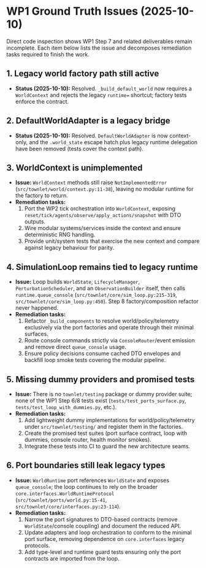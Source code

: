 # WP1 Ground Truth Issues (2025-10-10)

Direct code inspection shows WP1 Step 7 and related deliverables remain incomplete. Each item below lists the issue and decomposes remediation tasks required to finish the work.

## 1. Legacy world factory path still active
- **Status (2025-10-10):** Resolved. `_build_default_world` now requires a `WorldContext` and rejects the legacy `runtime=` shortcut; factory tests enforce the contract.

## 2. DefaultWorldAdapter is a legacy bridge
- **Status (2025-10-10):** Resolved. `DefaultWorldAdapter` is now context-only, and the `.world_state` escape hatch plus legacy runtime delegation have been removed (tests cover the context path).

## 3. WorldContext is unimplemented
- **Issue:** `WorldContext` methods still raise `NotImplementedError` (`src/townlet/world/context.py:11-38`), leaving no modular runtime for the factory to return.
- **Remediation tasks:**
  1. Port the WP2 tick orchestration into `WorldContext`, exposing `reset/tick/agents/observe/apply_actions/snapshot` with DTO outputs.
  2. Wire modular systems/services inside the context and ensure deterministic RNG handling.
  3. Provide unit/system tests that exercise the new context and compare against legacy behaviour for parity.

## 4. SimulationLoop remains tied to legacy runtime
- **Issue:** Loop builds `WorldState`, `LifecycleManager`, `PerturbationScheduler`, and an `ObservationBuilder` itself, then calls `runtime.queue_console` (`src/townlet/core/sim_loop.py:215-319`, `src/townlet/core/sim_loop.py:450`). Step 8 factory/composition refactor never happened.
- **Remediation tasks:**
  1. Refactor `_build_components` to resolve world/policy/telemetry exclusively via the port factories and operate through their minimal surfaces.
  2. Route console commands strictly via `ConsoleRouter`/event emission and remove direct `queue_console` usage.
  3. Ensure policy decisions consume cached DTO envelopes and backfill loop smoke tests covering the modular pipeline.

## 5. Missing dummy providers and promised tests
- **Issue:** There is no `townlet/testing` package or dummy provider suite; none of the WP1 Step 6/8 tests exist (`tests/test_ports_surface.py`, `tests/test_loop_with_dummies.py`, etc.).
- **Remediation tasks:**
  1. Add lightweight dummy implementations for world/policy/telemetry under `src/townlet/testing/` and register them in the factories.
  2. Create the promised test suites (port surface contract, loop with dummies, console router, health monitor smokes).
  3. Integrate these tests into CI to guard the new architecture seams.

## 6. Port boundaries still leak legacy types
- **Issue:** `WorldRuntime` port references `WorldState` and exposes `queue_console`; the loop continues to rely on the broader `core.interfaces.WorldRuntimeProtocol` (`src/townlet/ports/world.py:15-41`, `src/townlet/core/interfaces.py:23-114`).
- **Remediation tasks:**
  1. Narrow the port signatures to DTO-based contracts (remove `WorldState`/console coupling) and document the reduced API.
  2. Update adapters and loop orchestration to conform to the minimal port surface, removing dependence on `core.interfaces` legacy protocols.
  3. Add type-level and runtime guard tests ensuring only the port contracts are imported from the loop.
